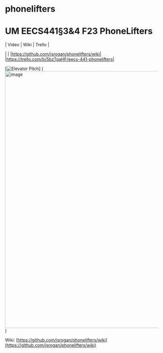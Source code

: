 # phonelifters

# UM EECS441§3&4 F23 PhoneLifters

| Video  |  Wiki |  Trello  |

| | |https://github.com/jsrogan/phonelifters/wiki| |https://trello.com/b/5bzTgaHF/eecs-441-phonelifters|

[![Elevator Pitch](https://user-images.githubusercontent.com/jsrogan/phonelifters/blob/main/docs/elevator%20pitch.png)] (<img width="845" alt="image" src="[(https://github.com/jsrogan/phonelifters/blob/main/Pocket%20Trainer.png?raw=true)](https://github.com/jsrogan/phonelifters/blob/main/Pocket%20Trainer.png?raw=true)">)

[Video]: TBD

Wiki: [https://github.com/jsrogan/phonelifters/wiki](https://github.com/jsrogan/phonelifters/wiki)
